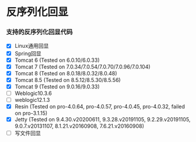 # 反序列化回显

### 支持的反序列化回显代码
- [x] Linux通用回显
- [x] Spring回显
- [x] Tomcat 6 (Tested on 6.0.10/6.0.33)
- [x] Tomcat 7 (Tested on 7.0.34/7.0.54/7.0.70/7.0.96/7.0.104)
- [x] Tomcat 8 (Tested on 8.0.18/8.0.32/8.0.48)
- [x] Tomcat 8.5 (Tested on 8.5.12/8.5.30/8.5.56)
- [x] Tomcat 9 (Tested on 9.0.16/9.0.33)
- [ ] Weblogic10.3.6
- [ ] weblogic12.1.3
- [x] Resin (Tested on pro-4.0.64, pro-4.0.57, pro-4.0.45, pro-4.0.32, failed on pro-3.1.15)
- [x] Jetty (Tested on 9.4.30.v20200611, 9.3.28.v20191105, 9.2.29.v20191105, 9.0.7.v20131107, 8.1.21.v20160908, 7.6.21.v20160908)
- [ ] 写文件回显
